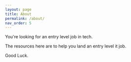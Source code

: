```yaml
---
layout: page
title: About
permalink: /about/
nav_order: 5
---
```

You're looking for an entry level job in tech.

The resources here are to help you land an entry level it job.

Good Luck.